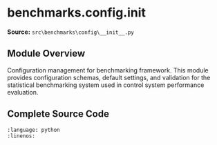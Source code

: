 # benchmarks.config.__init__

**Source:** `src\benchmarks\config\__init__.py`

## Module Overview

Configuration management for benchmarking framework.
This module provides configuration schemas, default settings,
and validation for the statistical benchmarking system used
in control system performance evaluation.

## Complete Source Code

```{literalinclude} ../../../src/benchmarks/config/__init__.py
:language: python
:linenos:
```


